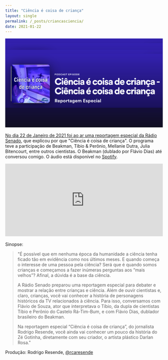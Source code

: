 ```yaml
---
title: "Ciência é coisa de criança"
layout: single
permalink: /_posts/criancasciencia/
date: 2021-01-22
---
```


<a href="https://andersonbrito.github.io/_posts/criancasciencia/"><img src="/assets/images/cover-radiosenado.png" width="700">

No dia 22 de Janeiro de 2021 foi ao ar uma reportagem especial da [Rádio Senado](https://www12.senado.leg.br/radio), que explicou por que "Ciência é coisa de criança". O programa teve a participação de Beakman, Tíbio & Perônio, Mellanie Dutra, Julia Bitencourt, entre outros cientistas. O Beakman (dublado por Flávio Dias) até conversou comigo. O áudio está disponível no [Spotify](https://open.spotify.com/episode/17LqP3EZxsB9fYEMrQJbQ2?si=Ugyt_CGJSo2FIykQwjNUEA).

<iframe src="https://open.spotify.com/embed-podcast/episode/17LqP3EZxsB9fYEMrQJbQ2" width="100%" height="232" frameborder="0" allowtransparency="true" allow="encrypted-media"></iframe>

Sinopse:
> "É possível que em nenhuma época da humanidade a ciência tenha ficado tão em evidência como nos últimos meses. E quando começa o interesse de uma pessoa pela ciência? Será que é quando somos crianças e começamos a fazer inúmeras perguntas aos “mais velhos”? Afinal, a dúvida é a base da ciência.
> 
> A Rádio Senado preparou uma reportagem especial para debater e mostrar a relação entre crianças e ciência. Além de ouvir cientistas e, claro, crianças, você vai conhecer a história de personagens históricos da TV relacionados à ciência. Para isso, conversamos com Flávio de Souza, ator que interpretava o Tíbio, da dupla de cientistas Tíbio e Perônio do Castelo Rá-Tim-Bum, e com Flávio Dias, dublador brasileiro do Beakman.
> 
> Na reportagem especial “Ciência é coisa de criança”, do jornalista Rodrigo Resende, você ainda vai conhecer um pouco da história do Zé Gotinha, diretamente com seu criador, o artista plástico Darlan Rosa."

Produção: Rodrigo Resende, [@rcaresende](https://twitter.com/rcaresende)
